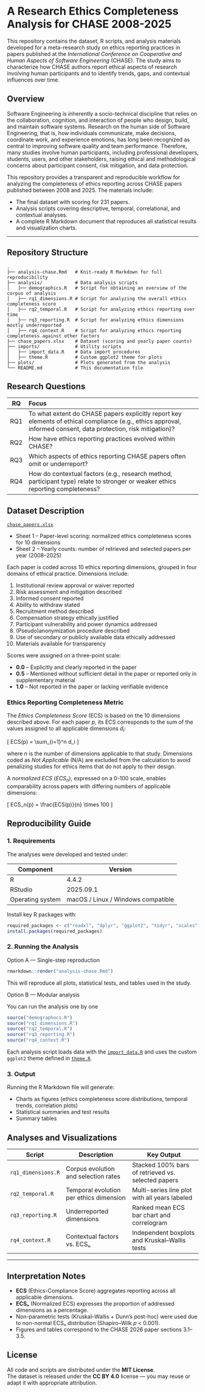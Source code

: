 # A Research Ethics Completeness Analysis for CHASE 2008-2025

This repository contains the dataset, R scripts, and analysis materials developed for a meta-research study on ethics reporting practices in papers published at the *International Conference on Cooperative and Human Aspects of Software Engineering* (CHASE). The study aims to characterize how CHASE authors report ethical aspects of research involving human participants and to identify trends, gaps, and contextual influences over time.

## Overview

Software Engineering is inherently a socio-technical discipline that relies on the collaboration, cognition, and interaction of people who design, build, and maintain software systems. Research on the human side of Software Engineering, that is, how individuals communicate, make decisions, coordinate work, and experience emotions, has long been recognized as central to improving software quality and team performance. Therefore, many studies involve human participants, including professional developers, students, users, and other stakeholders, raising ethical and methodological concerns about participant consent, risk mitigation, and data protection.

This repository provides a transparent and reproducible workflow for analyzing the completeness of ethics reporting across CHASE papers published between 2008 and 2025. The materials include:

- The final dataset with scoring for 231 papers.
- Analysis scripts covering descriptive, temporal, correlational, and contextual analyses.
- A complete R Markdown document that reproduces all statistical results and visualization charts.

---

## Repository Structure

```
.
├── analysis-chase.Rmd   # Knit-ready R Markdown for full reproducibility
├── analysis/            # Data analysis scripts
│   ├── demographics.R   # Script for obtaining an overview of the corpus of analysis
│   ├── rq1_dimensions.R # Script for analyzing the overall ethics completeness score
│   ├── rq2_temporal.R   # Script for analyzing ethics reporting over time
│   ├── rq3_reporting.R  # Script for analyzing ethics dimensions mostly underreported
│   ├── rq4_context.R    # Script for analyzing ethics reporting completeness against other factors
├── chase_papers.xlsx    # Dataset (scoring and yearly paper counts)
├── imports/             # Utility scripts
│   ├── import_data.R    # Data import procedures
│   ├── theme.R          # Custom ggplot2 theme for plots
├── plots/               # Plots generated from the analysis
└── README.md            # This documentation file
```

## Research Questions

| RQ | Focus |
|----|:------|
| RQ1 | To what extent do CHASE papers explicitly report key elements of ethical compliance (e.g., ethics approval, informed consent, data protection, risk mitigation)? |
| RQ2 | How have ethics reporting practices evolved within CHASE? |
| RQ3 | Which aspects of ethics reporting CHASE papers often omit or underreport? |
| RQ4 | How do contextual factors (e.g., research method, participant type) relate to stronger or weaker ethics reporting completeness? |

## Dataset Description

[`chase_papers.xlsx`](chase-papers.xslx)  
- Sheet 1 – Paper-level scoring: normalized ethics completeness scores for 10 dimensions  
- Sheet 2 – Yearly counts: number of retrieved and selected papers per year (2008–2025)

Each paper is coded across 10 ethics reporting dimensions, grouped in four domains of ethical practice. Dimensions include:

1. Institutional review approval or waiver reported  
2. Risk assessment and mitigation described  
3. Informed consent reported  
4. Ability to withdraw stated  
5. Recruitment method described  
6. Compensation strategy ethically justified  
7. Participant vulnerability and power dynamics addressed  
8. (Pseudo)anonymization procedure described  
9. Use of secondary or publicly available data ethically addressed  
10. Materials available for transparency  

Scores were assigned on a three-point scale:
- **0.0** – Explicitly and clearly reported in the paper
- **0.5** – Mentioned without sufficient detail in the paper or reported only in supplementary material
- **1.0** – Not reported in the paper or lacking verifiable evidence

### Ethics Reporting Completeness Metric

The *Ethics Completeness Score* (ECS) is based on the 10 dimensions described above. For each paper *p*, its ECS corresponds to the sum of the values assigned to all applicable dimensions $d_i$:

\[ ECS(p) = \sum_{i=1}^n d_i \]

where *n* is the number of dimensions applicable to that study. Dimensions coded as *Not Applicable* (N/A) are excluded from the calculation to avoid penalizing studies for ethics items that do not apply to their design.

A *normalized ECS* ($ECS_n$), expressed on a 0-100 scale, enables comparability across papers with differing numbers of applicable dimensions:

\[ ECS_n(p) = \frac{ECS(p)}{n} \times 100 \]


## Reproducibility Guide

### 1. Requirements

The analyses were developed and tested under:

| Component | Version |
|------------|----------|
| R          | 4.4.2  |
| RStudio    | 2025.09.1 |
| Operating system | macOS / Linux / Windows compatible |

Install key R packages with:
```r
required_packages <- c("readxl", "dplyr", "ggplot2", "tidyr", "scales", "stringr", "corrplot", "ragg", "rstatix")
install.packages(required_packages)
```
### 2. Running the Analysis

Option A — Single-step reproduction

```r
rmarkdown::render("analysis-chase.Rmd")
```

This will reproduce all plots, statistical tests, and tables used in the study.

Option B — Modular analysis

You can run the analysis one by one

```r
source("demographocs.R")
source("rq1_dimensions.R")
source("rq2_temporal.R")
source("rq3_reporting.R")
source("rq4_context.R")
```

Each analysis script loads data with the [`import_data.R`](imports/import_data.R) and uses the custom `ggplot2` theme defined in [`theme.R`](imports/theme.R).

### 3. Output

Running the R Markdown file will generate:

- Charts as figures (ethics completeness score distributions, temporal trends, correlation plots)
- Statistical summaries and test results
- Summary tables

## Analyses and Visualizations

| Script | Description | Key Output |
|---------|--------------|-------------|
| `rq1_dimensions.R` | Corpus evolution and selection rates | Stacked 100% bars of retrieved vs. selected papers |
| `rq2_temporal.R` | Temporal evolution per ethics dimension | Multi-series line plot with all years labeled |
| `rq3_reporting.R` | Underreported dimensions | Ranked mean ECS bar chart and correlogram |
| `rq4_context.R` | Contextual factors vs. ECSₙ | Independent boxplots and Kruskal–Wallis tests |

---

## Interpretation Notes

- **ECS** (Ethics-Compliance Score) aggregates reporting across all applicable dimensions.  
- **ECSₙ** (Normalized ECS) expresses the proportion of addressed dimensions as a percentage.  
- Non-parametric tests (Kruskal–Wallis + Dunn’s post-hoc) were used due to non-normal ECSₙ distribution (Shapiro–Wilk *p* < 0.001).  
- Figures and tables correspond to the CHASE 2026 paper sections 3.1–3.5.

## License

All code and scripts are distributed under the **MIT License**.  
The dataset is released under the **CC BY 4.0** license — you may reuse or adapt it with appropriate attribution.

